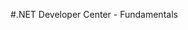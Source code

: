 <properties linkid="dev-net-fundamentals" urlDisplayName="Fundamentals" headerExpose="" pageTitle="Windows Azure .NET Fundamentals" metaKeywords="" footerExpose="" metaDescription="" umbracoNaviHide="0" disqusComments="1" />

#.NET Developer Center - Fundamentals

<div chunk="../../../Shared/Chunks/fundamentals-landing.md" />